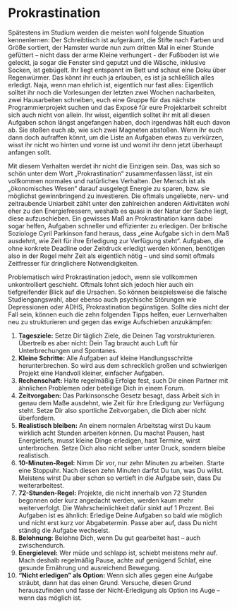 # Prokrastination

Spätestens im Studium werden die meisten wohl folgende Situation kennenlernen: Der Schreibtisch ist aufgeräumt, die Stifte nach Farben und Größe sortiert, der Hamster wurde nun zum dritten Mal in einer Stunde gefüttert – nicht dass der arme Kleine verhungert - der Fußboden ist wie geleckt, ja sogar die Fenster sind geputzt und die Wäsche, inklusive Socken, ist gebügelt.
Ihr liegt entspannt im Bett und schaut eine Doku über Regenwürmer.
Das könnt ihr euch ja erlauben, es ist ja schließlich alles erledigt.
Naja, wenn man ehrlich ist, eigentlich nur fast alles: Eigentlich solltet ihr noch die Vorlesungen der letzten zwei Wochen nacharbeiten, zwei Hausarbeiten schreiben, euch eine Gruppe für das nächste Programmierprojekt suchen und das Exposé für eure Projektarbeit schreibt sich auch nicht von allein.
Ihr wisst, eigentlich solltet ihr mit all diesen Aufgaben schon längst angefangen haben, doch irgendwas hält euch davon ab.
Sie stoßen euch ab, wie sich zwei Magneten abstoßen.
Wenn ihr euch dann doch aufraffen könnt, um die Liste an Aufgaben etwas zu verkürzen, wisst ihr nicht wo hinten und vorne ist und womit ihr denn jetzt überhaupt anfangen sollt.

Mit diesem Verhalten werdet ihr nicht die Einzigen sein.
Das, was sich so schön unter dem Wort „Prokrastination“ zusammenfassen lässt, ist ein vollkommen normales und natürliches Verhalten.
Der Mensch ist als „ökonomisches Wesen“ darauf ausgelegt Energie zu sparen, bzw. sie möglichst gewinnbringend zu investieren.
Die oftmals ungeliebte, nerv- und zeitraubende Uniarbeit zählt unter den zahlreichen anderen Aktivitäten wohl eher zu den Energiefressern, weshalb es quasi in der Natur der Sache liegt, diese aufzuschieben.
Ein gewisses Maß an Prokrastination kann dabei sogar helfen, Aufgaben schneller und effizienter zu erledigen.
Der britische Soziologe Cyril Parkinson fand heraus, dass „eine Aufgabe sich in dem Maß ausdehnt, wie Zeit für ihre Erledigung zur Verfügung steht“.
Aufgaben, die ohne konkrete Deadline oder Zeitdruck erledigt werden können, benötigen also in der Regel mehr Zeit als eigentlich nötig – und sind somit oftmals Zeitfresser für dringlichere Notwendigkeiten.

Problematisch wird Prokrastination jedoch, wenn sie vollkommen unkontrolliert geschieht.
Oftmals lohnt sich jedoch hier auch ein tiefgreifender Blick auf die Ursachen.
So können beispielsweise die falsche Studiengangswahl, aber ebenso auch psychische Störungen wie Depressionen oder ADHS, Prokrastination begünstigen.
Sollte dies nicht der Fall sein, können euch die zehn folgenden Tipps helfen, euer Lernverhalten neu zu strukturieren und gegen das ewige Aufschieben anzukämpfen:

1. **Tagesziele:** Setze Dir täglich Ziele, die Deinen Tag vorstrukturieren. Übertreib es aber nicht: Dein Tag braucht auch Luft für Unterbrechungen und Spontanes.
2. **Kleine Schritte:** Alle Aufgaben auf kleine Handlungsschritte herunterbrechen. So wird aus dem schrecklich großen und schwierigen Projekt eine Handvoll kleiner, einfacher Aufgaben.
3. **Rechenschaft:** Halte regelmäßig Erfolge fest, such Dir einen Partner mit ähnlichen Problemen oder beteilige Dich in einem Forum.
4. **Zeitvorgaben:** Das Parkinsonsche Gesetz besagt, dass Arbeit sich in genau dem Maße ausdehnt, wie Zeit für ihre Erledigung zur Verfügung steht. Setze Dir also sportliche Zeitvorgaben, die Dich aber nicht überfordern.
5. **Realistisch bleiben:** An einem normalen Arbeitstag wirst Du kaum wirklich acht Stunden arbeiten können. Du machst Pausen, hast Energietiefs, musst kleine Dinge erledigen, hast Termine, wirst unterbrochen. Setze Dich also nicht selber unter Druck, sondern bleibe realistisch.
6. **10-Minuten-Regel:** Nimm Dir vor, nur zehn Minuten zu arbeiten. Starte eine Stoppuhr. Nach diesen zehn Minuten darfst Du tun, was Du willst. Meistens wirst Du aber schon so vertieft in die Aufgabe sein, dass Du weiterarbeitest.
7. **72-Stunden-Regel:** Projekte, die nicht innerhalb von 72 Stunden begonnen oder kurz angedacht werden, werden kaum mehr weiterverfolgt. Die Wahrscheinlichkeit dafür sinkt auf 1 Prozent. Bei Aufgaben ist es ähnlich: Erledige Deine Aufgaben so bald wie möglich und nicht erst kurz vor Abgabetermin. Passe aber auf, dass Du nicht ständig die Aufgabe wechselst.
8. **Belohnung:** Belohne Dich, wenn Du gut gearbeitet hast – auch zwischendurch.
9. **Energielevel:** Wer müde und schlapp ist, schiebt meistens mehr auf. Mach deshalb regelmäßig Pause, achte auf genügend Schlaf, eine gesunde Ernährung und ausreichend Bewegung.
10. **“Nicht erledigen” als Option:** Wenn sich alles gegen eine Aufgabe sträubt, dann hat das einen Grund.
  Versuche, diesen Grund herauszufinden und fasse der Nicht-Erledigung als Option ins Auge – wenn das möglich ist.

